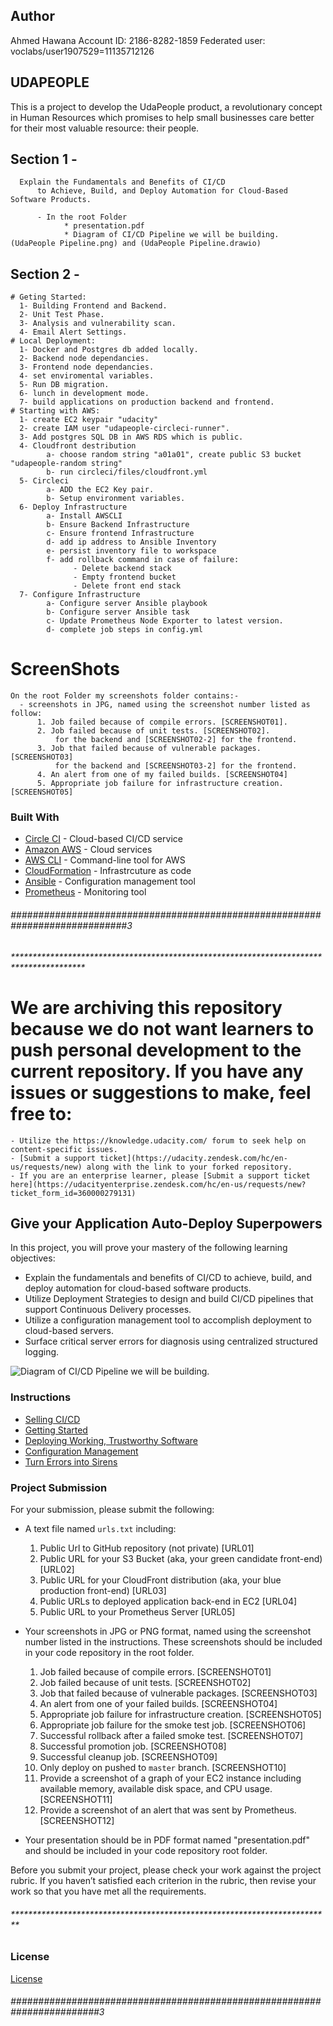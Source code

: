 ## Author
Ahmed Hawana
Account ID: 2186-8282-1859
Federated user: voclabs/user1907529=11135712126

## UDAPEOPLE
This is a project to develop the UdaPeople product, a revolutionary concept in Human Resources which promises to help small businesses care better for their most valuable resource: their people.

## Section 1 - 
      Explain the Fundamentals and Benefits of CI/CD 
          to Achieve, Build, and Deploy Automation for Cloud-Based Software Products.

          - In the root Folder
                * presentation.pdf
                * Diagram of CI/CD Pipeline we will be building. (UdaPeople Pipeline.png) and (UdaPeople Pipeline.drawio)

## Section 2 - 
    # Geting Started:
      1- Building Frontend and Backend.
      2- Unit Test Phase.
      3- Analysis and vulnerability scan.
      4- Email Alert Settings.
    # Local Deployment:
      1- Docker and Postgres db added locally.
      2- Backend node dependancies.
      3- Frontend node dependancies.
      4- set enviromental variables.
      5- Run DB migration.
      6- lunch in development mode.
      7- build applications on production backend and frontend.
    # Starting with AWS:
      1- create EC2 keypair "udacity"
      2- create IAM user "udapeople-circleci-runner".
      3- Add postgres SQL DB in AWS RDS which is public.
      4- Cloudfront destribution
            a- choose random string "a01a01", create public S3 bucket "udapeople-random string"
            b- run circleci/files/cloudfront.yml
      5- Circleci 
            a- ADD the EC2 Key pair.
            b- Setup environment variables.
      6- Deploy Infrastructure
            a- Install AWSCLI
            b- Ensure Backend Infrastructure 
            c- Ensure frontend Infrastructure
            d- add ip address to Ansible Inventory
            e- persist inventory file to workspace
            f- add rollback command in case of failure:
                  - Delete backend stack
                  - Empty frontend bucket
                  - Delete front end stack
      7- Configure Infrastructure
            a- Configure server Ansible playbook
            b- Configure server Ansible task
            c- Update Prometheus Node Exporter to latest version.
            d- complete job steps in config.yml


# ScreenShots
    On the root Folder my screenshots folder contains:-
      - screenshots in JPG, named using the screenshot number listed as follow:
          1. Job failed because of compile errors. [SCREENSHOT01].
          2. Job failed because of unit tests. [SCREENSHOT02].
              for the backend and [SCREENSHOT02-2] for the frontend.
          3. Job that failed because of vulnerable packages. [SCREENSHOT03]
              for the backend and [SCREENSHOT03-2] for the frontend.
          4. An alert from one of my failed builds. [SCREENSHOT04]          
          5. Appropriate job failure for infrastructure creation. [SCREENSHOT05] 



### Built With

- [Circle CI](www.circleci.com) - Cloud-based CI/CD service
- [Amazon AWS](https://aws.amazon.com/) - Cloud services
- [AWS CLI](https://aws.amazon.com/cli/) - Command-line tool for AWS
- [CloudFormation](https://aws.amazon.com/cloudformation/) - Infrastrcuture as code
- [Ansible](https://www.ansible.com/) - Configuration management tool
- [Prometheus](https://prometheus.io/) - Monitoring tool



###### #############################################################################3
###### ###############################################################################
###### ****************************************************************************************
######
#  We are archiving this repository because we do not want learners to push personal development to the current repository. If you have any issues or suggestions to make, feel free to:
    - Utilize the https://knowledge.udacity.com/ forum to seek help on content-specific issues.
    - [Submit a support ticket](https://udacity.zendesk.com/hc/en-us/requests/new) along with the link to your forked repository. 
    - If you are an enterprise learner, please [Submit a support ticket here](https://udacityenterprise.zendesk.com/hc/en-us/requests/new?ticket_form_id=360000279131)

## Give your Application Auto-Deploy Superpowers

In this project, you will prove your mastery of the following learning objectives:

- Explain the fundamentals and benefits of CI/CD to achieve, build, and deploy automation for cloud-based software products.
- Utilize Deployment Strategies to design and build CI/CD pipelines that support Continuous Delivery processes.
- Utilize a configuration management tool to accomplish deployment to cloud-based servers.
- Surface critical server errors for diagnosis using centralized structured logging.

![Diagram of CI/CD Pipeline we will be building.](udapeople.png)

### Instructions

* [Selling CI/CD](instructions/0-selling-cicd.md)
* [Getting Started](instructions/1-getting-started.md)
* [Deploying Working, Trustworthy Software](instructions/2-deploying-trustworthy-code.md)
* [Configuration Management](instructions/3-configuration-management.md)
* [Turn Errors into Sirens](instructions/4-turn-errors-into-sirens.md)

### Project Submission

For your submission, please submit the following:

- A text file named `urls.txt` including:
  1. Public Url to GitHub repository (not private) [URL01]
  1. Public URL for your S3 Bucket (aka, your green candidate front-end) [URL02]
  1. Public URL for your CloudFront distribution (aka, your blue production front-end) [URL03]
  1. Public URLs to deployed application back-end in EC2 [URL04]
  1. Public URL to your Prometheus Server [URL05]

- Your screenshots in JPG or PNG format, named using the screenshot number listed in the instructions. These screenshots should be included in your code repository in the root folder.
  1. Job failed because of compile errors. [SCREENSHOT01]
  1. Job failed because of unit tests. [SCREENSHOT02]
  1. Job that failed because of vulnerable packages. [SCREENSHOT03]
  1. An alert from one of your failed builds. [SCREENSHOT04]
  1. Appropriate job failure for infrastructure creation. [SCREENSHOT05]
  1. Appropriate job failure for the smoke test job. [SCREENSHOT06]
  1. Successful rollback after a failed smoke test. [SCREENSHOT07]  
  1. Successful promotion job. [SCREENSHOT08]
  1. Successful cleanup job. [SCREENSHOT09]
  1. Only deploy on pushed to `master` branch. [SCREENSHOT10]
  1. Provide a screenshot of a graph of your EC2 instance including available memory, available disk space, and CPU usage. [SCREENSHOT11]
  1. Provide a screenshot of an alert that was sent by Prometheus. [SCREENSHOT12]

- Your presentation should be in PDF format named "presentation.pdf" and should be included in your code repository root folder. 

Before you submit your project, please check your work against the project rubric. If you haven’t satisfied each criterion in the rubric, then revise your work so that you have met all the requirements. 

###### *************************************************************************
###### ##########################################################################

### License

[License](LICENSE.md)


###### ########################################################################3
###### ########################################################################